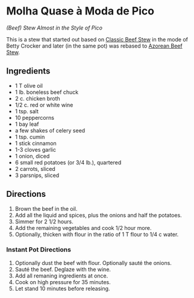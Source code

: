 [Instant Pot]: ../indices/instantPot.html

# Molha Quase à Moda de Pico

*(Beef) Stew Almost in the Style of Pico*

This is a stew that started out based on [Classic Beef Stew](http://www.bettycrocker.com/recipes/classic-beef-stew/38aa1b3f-3f9b-44d8-a9c6-2f4e879613de) in the mode of Betty Crocker and later (in the same pot) was rebased to [Azorean Beef Stew](http://www.easyportugueserecipes.com/azorean-beef-stew-molha-de-pico/).

## Ingredients

* 1 T olive oil
* 1 lb. boneless beef chuck
* 2 c. chicken broth
* 1/2 c. red or white wine
* 1 tsp. salt
* 10 peppercorns
* 1 bay leaf
* a few shakes of celery seed
* 1 tsp. cumin
* 1 stick cinnamon
* 1-3 cloves garlic
* 1 onion, diced
* 6 small red potatoes (or 3/4 lb.), quartered
* 2 carrots, sliced
* 3 parsnips, sliced

## Directions

1. Brown the beef in the oil.
2. Add all the liquid and spices, plus the onions and half the potatoes.
3. Simmer for 2 1/2 hours.
4. Add the remaining vegetables and cook 1/2 hour more.
5. Optionally, thicken with flour in the ratio of 1 T flour to 1/4 c water.

### Instant Pot Directions

1. Optionally dust the beef with flour.  Optionally sauté the onions.
2. Sauté the beef.  Deglaze with the wine.
3. Add all remaning ingredients at once.
4. Cook on high pressure for 35 minutes. 
5. Let stand 10 minutes before releasing.
